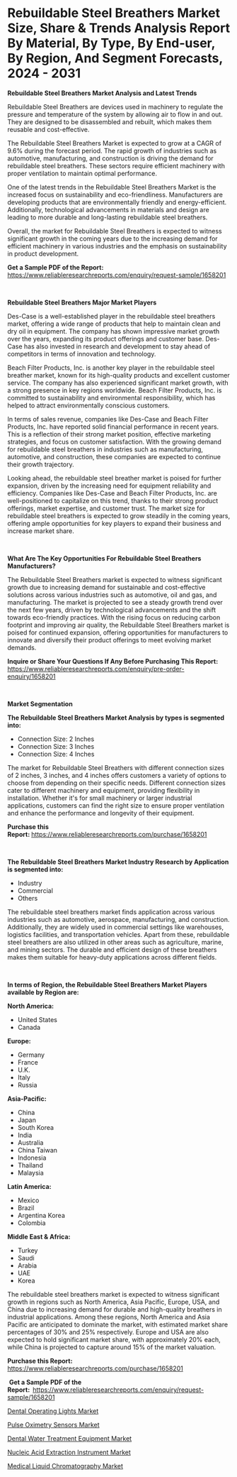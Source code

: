 <p><h1>Rebuildable Steel Breathers Market Size, Share & Trends Analysis Report By Material, By Type, By End-user, By Region, And Segment Forecasts, 2024 - 2031</h1></p><p><strong>Rebuildable Steel Breathers Market Analysis and Latest Trends</strong></p>
<p><p>Rebuildable Steel Breathers are devices used in machinery to regulate the pressure and temperature of the system by allowing air to flow in and out. They are designed to be disassembled and rebuilt, which makes them reusable and cost-effective.</p><p>The Rebuildable Steel Breathers Market is expected to grow at a CAGR of 9.6% during the forecast period. The rapid growth of industries such as automotive, manufacturing, and construction is driving the demand for rebuildable steel breathers. These sectors require efficient machinery with proper ventilation to maintain optimal performance.</p><p>One of the latest trends in the Rebuildable Steel Breathers Market is the increased focus on sustainability and eco-friendliness. Manufacturers are developing products that are environmentally friendly and energy-efficient. Additionally, technological advancements in materials and design are leading to more durable and long-lasting rebuildable steel breathers.</p><p>Overall, the market for Rebuildable Steel Breathers is expected to witness significant growth in the coming years due to the increasing demand for efficient machinery in various industries and the emphasis on sustainability in product development.</p></p>
<p><strong>Get a Sample PDF of the Report:&nbsp;</strong> <a href="https://www.reliableresearchreports.com/enquiry/request-sample/1658201">https://www.reliableresearchreports.com/enquiry/request-sample/1658201</a></p>
<p>&nbsp;</p>
<p><strong>Rebuildable Steel Breathers Major Market Players</strong></p>
<p><p>Des-Case is a well-established player in the rebuildable steel breathers market, offering a wide range of products that help to maintain clean and dry oil in equipment. The company has shown impressive market growth over the years, expanding its product offerings and customer base. Des-Case has also invested in research and development to stay ahead of competitors in terms of innovation and technology.</p><p>Beach Filter Products, Inc. is another key player in the rebuildable steel breather market, known for its high-quality products and excellent customer service. The company has also experienced significant market growth, with a strong presence in key regions worldwide. Beach Filter Products, Inc. is committed to sustainability and environmental responsibility, which has helped to attract environmentally conscious customers.</p><p>In terms of sales revenue, companies like Des-Case and Beach Filter Products, Inc. have reported solid financial performance in recent years. This is a reflection of their strong market position, effective marketing strategies, and focus on customer satisfaction. With the growing demand for rebuildable steel breathers in industries such as manufacturing, automotive, and construction, these companies are expected to continue their growth trajectory.</p><p>Looking ahead, the rebuildable steel breather market is poised for further expansion, driven by the increasing need for equipment reliability and efficiency. Companies like Des-Case and Beach Filter Products, Inc. are well-positioned to capitalize on this trend, thanks to their strong product offerings, market expertise, and customer trust. The market size for rebuildable steel breathers is expected to grow steadily in the coming years, offering ample opportunities for key players to expand their business and increase market share.</p></p>
<p>&nbsp;</p>
<p><strong>What Are The Key Opportunities For Rebuildable Steel Breathers Manufacturers?</strong></p>
<p><p>The Rebuildable Steel Breathers market is expected to witness significant growth due to increasing demand for sustainable and cost-effective solutions across various industries such as automotive, oil and gas, and manufacturing. The market is projected to see a steady growth trend over the next few years, driven by technological advancements and the shift towards eco-friendly practices. With the rising focus on reducing carbon footprint and improving air quality, the Rebuildable Steel Breathers market is poised for continued expansion, offering opportunities for manufacturers to innovate and diversify their product offerings to meet evolving market demands.</p></p>
<p><strong>Inquire or Share Your Questions If Any Before Purchasing This Report:</strong> <a href="https://www.reliableresearchreports.com/enquiry/pre-order-enquiry/1658201">https://www.reliableresearchreports.com/enquiry/pre-order-enquiry/1658201</a></p>
<p>&nbsp;</p>
<p><strong>Market Segmentation</strong></p>
<p><strong>The Rebuildable Steel Breathers Market Analysis by types is segmented into:</strong></p>
<p><ul><li>Connection Size: 2 Inches</li><li>Connection Size: 3 Inches</li><li>Connection Size: 4 Inches</li></ul></p>
<p><p>The market for Rebuildable Steel Breathers with different connection sizes of 2 inches, 3 inches, and 4 inches offers customers a variety of options to choose from depending on their specific needs. Different connection sizes cater to different machinery and equipment, providing flexibility in installation. Whether it's for small machinery or larger industrial applications, customers can find the right size to ensure proper ventilation and enhance the performance and longevity of their equipment.</p></p>
<p><strong>Purchase this Report:&nbsp;</strong><a href="https://www.reliableresearchreports.com/purchase/1658201">https://www.reliableresearchreports.com/purchase/1658201</a></p>
<p>&nbsp;</p>
<p><strong>The Rebuildable Steel Breathers Market Industry Research by Application is segmented into:</strong></p>
<p><ul><li>Industry</li><li>Commercial</li><li>Others</li></ul></p>
<p><p>The rebuildable steel breathers market finds application across various industries such as automotive, aerospace, manufacturing, and construction. Additionally, they are widely used in commercial settings like warehouses, logistics facilities, and transportation vehicles. Apart from these, rebuildable steel breathers are also utilized in other areas such as agriculture, marine, and mining sectors. The durable and efficient design of these breathers makes them suitable for heavy-duty applications across different fields.</p></p>
<p>&nbsp;</p>
<p><strong>In terms of Region, the Rebuildable Steel Breathers Market Players available by Region are:</strong></p>
<p>
    <p> <strong> North America: </strong>
        <ul>
            <li>United States</li>
            <li>Canada</li>
        </ul>
        </p> 
    <p> <strong> Europe: </strong>
        <ul>
            <li>Germany</li>
            <li>France</li>
            <li>U.K.</li>
            <li>Italy</li>
            <li>Russia</li>
        </ul>
        </p> 
    <p> <strong> Asia-Pacific: </strong>
        <ul>
            <li>China</li>
            <li>Japan</li>
            <li>South Korea</li>
            <li>India</li>
            <li>Australia</li>
            <li>China Taiwan</li>
            <li>Indonesia</li>
            <li>Thailand</li>
            <li>Malaysia</li>
        </ul>
        </p> 
    <p> <strong> Latin America: </strong>
        <ul>
            <li>Mexico</li>
            <li>Brazil</li>
            <li>Argentina Korea</li>
            <li>Colombia</li>
        </ul>
        </p> 
    <p> <strong> Middle East & Africa: </strong>
        <ul>
            <li>Turkey</li>
            <li>Saudi</li>
            <li>Arabia</li>
            <li>UAE</li>
            <li>Korea</li>
        </ul>
    </p>
    </p>
<p><p>The rebuildable steel breathers market is expected to witness significant growth in regions such as North America, Asia Pacific, Europe, USA, and China due to increasing demand for durable and high-quality breathers in industrial applications. Among these regions, North America and Asia Pacific are anticipated to dominate the market, with estimated market share percentages of 30% and 25% respectively. Europe and USA are also expected to hold significant market share, with approximately 20% each, while China is projected to capture around 15% of the market valuation.</p></p>
<p><strong>Purchase this Report: </strong><a href="https://www.reliableresearchreports.com/purchase/1658201">https://www.reliableresearchreports.com/purchase/1658201</a></p>
<p>&nbsp;<strong>Get a Sample PDF of the Report:&nbsp;&nbsp;</strong><a href="https://www.reliableresearchreports.com/enquiry/request-sample/1658201">https://www.reliableresearchreports.com/enquiry/request-sample/1658201</a></p>
<p><strong></strong></p>
<p><p><a href="https://medium.com/@elizabethalexander97/dental-operating-lights-market-outlook-industry-overview-and-forecast-2024-to-2031-39c13f02ccc5">Dental Operating Lights Market</a></p><p><a href="https://medium.com/@bradomar67436/pulse-oximetry-sensors-market-analysis-and-sze-forecasted-for-period-from-2024-to-2031-73b2e766bc3f">Pulse Oximetry Sensors Market</a></p><p><a href="https://medium.com/@elizabethalexander97/dental-water-treatment-equipment-market-comprehensive-assessment-by-type-application-and-b4382df2c8a4">Dental Water Treatment Equipment Market</a></p><p><a href="https://medium.com/@briaabshire64/nucleic-acid-extraction-instrument-market-comprehensive-assessment-by-type-application-and-3fba1aabd9db">Nucleic Acid Extraction Instrument Market</a></p><p><a href="https://medium.com/@sarahhopkins94/medical-liquid-chromatography-market-size-and-market-trends-complete-industry-overview-2024-to-613c1bbcb82b">Medical Liquid Chromatography Market</a></p></p>